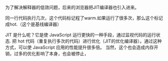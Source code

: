为了解决解释器的低效问题，后来的浏览器把JIT编译器也引入进来。

同一行代码执行几次，这个代码标记程了warm.如果运行了很多次，那么这个标记成hot.（这个是基线编译器）

JIT 是什么呢？它是使 JavaScript 运行更快的一种手段，通过监视代码的运行状态.
把 hot 代码（重复执行多次的代码）进行优化（JIT的优化编译器）。通过这种方式，可以使 JavaScript 应用的性能提升很多倍。
当然，这个也会造成内存开销，过多的优化影响了本身，也会被停止，


